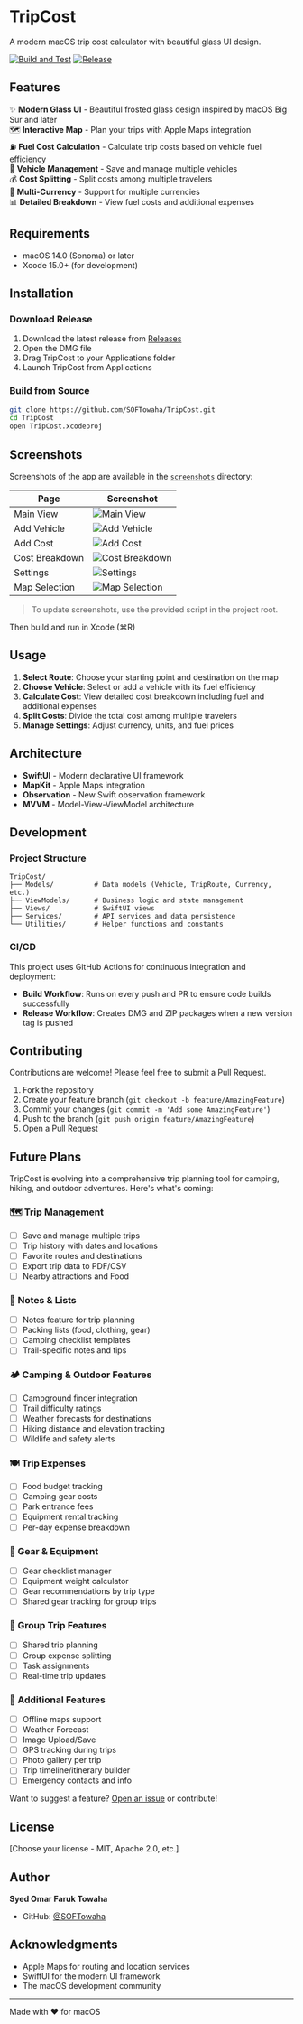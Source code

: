 # TripCost

A modern macOS trip cost calculator with beautiful glass UI design.

[![Build and Test](https://github.com/SOFTowaha/TripCost/actions/workflows/build.yml/badge.svg)](https://github.com/SOFTowaha/TripCost/actions/workflows/build.yml)
[![Release](https://github.com/SOFTowaha/TripCost/actions/workflows/release.yml/badge.svg)](https://github.com/SOFTowaha/TripCost/actions/workflows/release.yml)

## Features

✨ **Modern Glass UI** - Beautiful frosted glass design inspired by macOS Big Sur and later  
🗺️ **Interactive Map** - Plan your trips with Apple Maps integration  
⛽ **Fuel Cost Calculation** - Calculate trip costs based on vehicle fuel efficiency  
🚗 **Vehicle Management** - Save and manage multiple vehicles  
💰 **Cost Splitting** - Split costs among multiple travelers  
💱 **Multi-Currency** - Support for multiple currencies  
📊 **Detailed Breakdown** - View fuel costs and additional expenses  


## Requirements

- macOS 14.0 (Sonoma) or later
- Xcode 15.0+ (for development)

## Installation

### Download Release

1. Download the latest release from [Releases](https://github.com/SOFTowaha/TripCost/releases)
2. Open the DMG file
3. Drag TripCost to your Applications folder
4. Launch TripCost from Applications

### Build from Source

```bash
git clone https://github.com/SOFTowaha/TripCost.git
cd TripCost
open TripCost.xcodeproj
```
## Screenshots

Screenshots of the app are available in the [`screenshots`](./screenshots) directory:

| Page                | Screenshot                                  |
|---------------------|---------------------------------------------|
| Main View           | ![Main View](screenshots/main_view.png)      |
| Add Vehicle         | ![Add Vehicle](screenshots/add_vehicle.png)  |
| Add Cost            | ![Add Cost](screenshots/add_cost.png)        |
| Cost Breakdown      | ![Cost Breakdown](screenshots/cost_breakdown.png) |
| Settings            | ![Settings](screenshots/settings.png)        |
| Map Selection       | ![Map Selection](screenshots/map_selection.png) | ✅

> To update screenshots, use the provided script in the project root.

Then build and run in Xcode (⌘R)

## Usage

1. **Select Route**: Choose your starting point and destination on the map
2. **Choose Vehicle**: Select or add a vehicle with its fuel efficiency
3. **Calculate Cost**: View detailed cost breakdown including fuel and additional expenses
4. **Split Costs**: Divide the total cost among multiple travelers
5. **Manage Settings**: Adjust currency, units, and fuel prices

## Architecture

- **SwiftUI** - Modern declarative UI framework
- **MapKit** - Apple Maps integration
- **Observation** - New Swift observation framework
- **MVVM** - Model-View-ViewModel architecture

## Development

### Project Structure

```
TripCost/
├── Models/          # Data models (Vehicle, TripRoute, Currency, etc.)
├── ViewModels/      # Business logic and state management
├── Views/           # SwiftUI views
├── Services/        # API services and data persistence
└── Utilities/       # Helper functions and constants
```

### CI/CD

This project uses GitHub Actions for continuous integration and deployment:

- **Build Workflow**: Runs on every push and PR to ensure code builds successfully
- **Release Workflow**: Creates DMG and ZIP packages when a new version tag is pushed

## Contributing

Contributions are welcome! Please feel free to submit a Pull Request.

1. Fork the repository
2. Create your feature branch (`git checkout -b feature/AmazingFeature`)
3. Commit your changes (`git commit -m 'Add some AmazingFeature'`)
4. Push to the branch (`git push origin feature/AmazingFeature`)
5. Open a Pull Request

## Future Plans

TripCost is evolving into a comprehensive trip planning tool for camping, hiking, and outdoor adventures. Here's what's coming:

### 🗺️ Trip Management
- [ ] Save and manage multiple trips
- [ ] Trip history with dates and locations
- [ ] Favorite routes and destinations
- [ ] Export trip data to PDF/CSV
- [ ] Nearby attractions and Food

### 📝 Notes & Lists
- [ ] Notes feature for trip planning
- [ ] Packing lists (food, clothing, gear)
- [ ] Camping checklist templates
- [ ] Trail-specific notes and tips

### 🏕️ Camping & Outdoor Features
- [ ] Campground finder integration
- [ ] Trail difficulty ratings
- [ ] Weather forecasts for destinations
- [ ] Hiking distance and elevation tracking
- [ ] Wildlife and safety alerts

### 🍽️ Trip Expenses
- [ ] Food budget tracking
- [ ] Camping gear costs
- [ ] Park entrance fees
- [ ] Equipment rental tracking
- [ ] Per-day expense breakdown

### 🎒 Gear & Equipment
- [ ] Gear checklist manager
- [ ] Equipment weight calculator
- [ ] Gear recommendations by trip type
- [ ] Shared gear tracking for group trips

### 👥 Group Trip Features
- [ ] Shared trip planning
- [ ] Group expense splitting
- [ ] Task assignments
- [ ] Real-time trip updates

### 📱 Additional Features
- [ ] Offline maps support
- [ ] Weather Forecast
- [ ] Image Upload/Save
- [ ] GPS tracking during trips
- [ ] Photo gallery per trip
- [ ] Trip timeline/itinerary builder
- [ ] Emergency contacts and info

Want to suggest a feature? [Open an issue](https://github.com/SOFTowaha/TripCost/issues) or contribute!

## License

[Choose your license - MIT, Apache 2.0, etc.]

## Author

**Syed Omar Faruk Towaha**

- GitHub: [@SOFTowaha](https://github.com/SOFTowaha)

## Acknowledgments

- Apple Maps for routing and location services
- SwiftUI for the modern UI framework
- The macOS development community

---

Made with ❤️ for macOS
